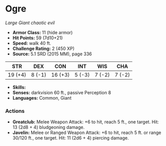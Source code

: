 # Ogre

*Large* *Giant* *chaotic evil*

- **Armor Class:** 11 (hide armor)
- **Hit Points:** 59 (7d10+21)
- **Speed:** walk 40 ft.
- **Challenge Rating:** 2 (450 XP)
- **Source:** 5.1 SRD (2015 MM), page 336

| STR | DEX | CON | INT | WIS | CHA |
| --- | --- | --- | --- | --- | --- |
| 19 (+4) | 8 (-1) | 16 (+3) | 5 (-3) | 7 (-2) | 7 (-2) |

- **Skills:** 
- **Senses:** darkvision 60 ft., passive Perception 8
- **Languages:** Common, Giant

### Actions

- **Greatclub:** Melee Weapon Attack: +6 to hit, reach 5 ft., one target. Hit: 13 (2d8 + 4) bludgeoning damage.
- **Javelin:** Melee or Ranged Weapon Attack: +6 to hit, reach 5 ft. or range 30/120 ft., one target. Hit: 11 (2d6 + 4) piercing damage.


